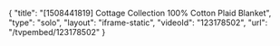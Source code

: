 {
    "title": "[1508441819] Cottage Collection 100% Cotton Plaid Blanket",
    "type": "solo",
    "layout": "iframe-static",
    "videoId": "123178502",
    "url": "\/tvpembed\/123178502"
}